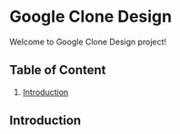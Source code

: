 # Google Clone Design

Welcome to Google Clone Design project!

## Table of Content
1. [Introduction](#introduction)

## Introduction

<a name="introduction"></a>
